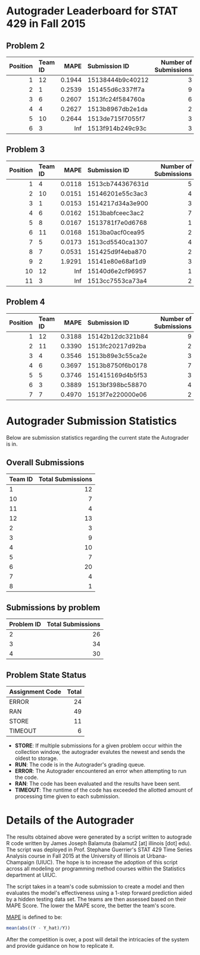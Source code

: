 Autograder Leaderboard for STAT 429 in Fall 2015
================================================

Problem 2
---------

|  Position| Team ID |    MAPE| Submission ID    |  Number of Submissions|
|---------:|:--------|-------:|:-----------------|----------------------:|
|         1| 12      |  0.1944| 15138444b9c40212 |                      3|
|         2| 1       |  0.2539| 151455d6c337ff7a |                      9|
|         3| 6       |  0.2607| 1513fc24f584760a |                      6|
|         4| 4       |  0.2627| 1513b8967db2e1da |                      2|
|         5| 10      |  0.2644| 1513de715f7055f7 |                      3|
|         6| 3       |     Inf| 1513f914b249c93c |                      3|

Problem 3
---------

|  Position| Team ID |    MAPE| Submission ID    |  Number of Submissions|
|---------:|:--------|-------:|:-----------------|----------------------:|
|         1| 4       |  0.0118| 1513cb744367631d |                      5|
|         2| 10      |  0.0151| 15146201e55c3ac3 |                      4|
|         3| 1       |  0.0153| 1514217d34a3e900 |                      3|
|         4| 6       |  0.0162| 1513babfceec3ac2 |                      7|
|         5| 8       |  0.0167| 1513781f7e0d6768 |                      1|
|         6| 11      |  0.0168| 1513ba0acf0cea95 |                      2|
|         7| 5       |  0.0173| 1513cd5540ca1307 |                      4|
|         8| 7       |  0.0531| 151425d9f4eba870 |                      2|
|         9| 2       |  1.9291| 15141e80e68af1d9 |                      3|
|        10| 12      |     Inf| 15140d6e2cf96957 |                      1|
|        11| 3       |     Inf| 1513cc7553ca73a4 |                      2|

Problem 4
---------

|  Position| Team ID |    MAPE| Submission ID    |  Number of Submissions|
|---------:|:--------|-------:|:-----------------|----------------------:|
|         1| 12      |  0.3188| 15142b12dc321b84 |                      9|
|         2| 11      |  0.3390| 1513fc20217d92ba |                      2|
|         3| 4       |  0.3546| 1513b89e3c55ca2e |                      3|
|         4| 6       |  0.3697| 1513b8750f6b0178 |                      7|
|         5| 5       |  0.3746| 151415169d4b5f53 |                      3|
|         6| 3       |  0.3889| 1513bf398bc58870 |                      4|
|         7| 7       |  0.4970| 1513f7e220000e06 |                      2|

Autograder Submission Statistics
================================

Below are submission statistics regarding the current state the Autograder is in.

Overall Submissions
-------------------

| Team ID |  Total Submissions|
|:--------|------------------:|
| 1       |                 12|
| 10      |                  7|
| 11      |                  4|
| 12      |                 13|
| 2       |                  3|
| 3       |                  9|
| 4       |                 10|
| 5       |                  7|
| 6       |                 20|
| 7       |                  4|
| 8       |                  1|

Submissions by problem
----------------------

| Problem ID |  Total Submissions|
|:-----------|------------------:|
| 2          |                 26|
| 3          |                 34|
| 4          |                 30|

Problem State Status
--------------------

| Assignment Code |  Total|
|:----------------|------:|
| ERROR           |     24|
| RAN             |     49|
| STORE           |     11|
| TIMEOUT         |      6|

-   **STORE**: If multiple submissions for a given problem occur within the collection window, the autograder evalutes the newest and sends the oldest to storage.
-   **RUN**: The code is in the Autograder's grading queue.
-   **ERROR**: The Autograder encountered an error when attempting to run the code.
-   **RAN**: The code has been evaluated and the results have been sent.
-   **TIMEOUT**: The runtime of the code has exceeded the allotted amount of processing time given to each submission.

Details of the Autograder
=========================

The results obtained above were generated by a script written to autograde R code written by James Joseph Balamuta (balamut2 [at] illinois [dot] edu). The script was deployed in Prof. Stephane Guerrier's STAT 429 Time Series Analysis course in Fall 2015 at the University of Illinois at Urbana-Champaign (UIUC). The hope is to increase the adoption of this script across all modeling or programming method courses within the Statistics department at UIUC.

The script takes in a team's code submission to create a model and then evaluates the model's effectiveness using a 1-step forward prediction aided by a hidden testing data set. The teams are then assessed based on their MAPE Score. The lower the MAPE score, the better the team's score.

[MAPE](https://en.wikipedia.org/wiki/Mean_absolute_percentage_error) is defined to be:

``` r
mean(abs((Y - Y_hat)/Y))
```

After the competition is over, a post will detail the intricacies of the system and provide guidance on how to replicate it.
